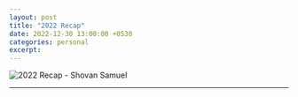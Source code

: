 ```yaml
---
layout: post
title: "2022 Recap"
date: 2022-12-30 13:00:00 +0530
categories: personal
excerpt: 
---
```


![2022 Recap - Shovan Samuel](/images/pages/shovan-photo.jpg)

---